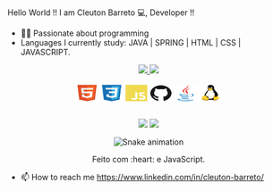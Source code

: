 Hello World !! I am Cleuton Barreto :computer:, Developer !!

- :man_technologist: Passionate about programming
- Languages ​​I currently study: JAVA | SPRING | HTML | CSS | JAVASCRIPT.
<p align="center" style="border-radius:100%"></p>
<div align="center">
  <a href="https://github.com/Cleutonbarreto">
    <img height="151em" src="https://github-readme-stats.vercel.app/api?username=Cleutonbarreto&count_private=true&include_all_commits=true&show_icons=true&theme=dracula&hide_border=false&show_owner=true"/>
    <img height="151em" src="https://github-readme-stats.vercel.app/api/top-langs/?username=cleutonbarreto&theme=dracula&hide_border=false&&layout=compact"/>
  </a>
</div>
<div align="center" valign="top"><br>
<!--  <img align="center" alt="React" height="30" width="40" src="https://raw.githubusercontent.com/devicons/devicon/master/icons/react/react-original.svg"> -->
 
  <img align="center" alt="HTML" height="30" width="40" src="https://raw.githubusercontent.com/devicons/devicon/master/icons/html5/html5-original.svg">
  <img align="center" alt="CSS" height="30" width="40" src="https://raw.githubusercontent.com/devicons/devicon/master/icons/css3/css3-original.svg">
  <img align="center" alt="Js" height="30" width="40" src="https://raw.githubusercontent.com/devicons/devicon/master/icons/javascript/javascript-plain.svg">
  <img align="center" alt="github" height="30" width="40" src="https://raw.githubusercontent.com/devicons/devicon/master/icons/github/github-original.svg">
   <img align="center" alt="Mauricio-Csharp" height="30" width="40" src="https://raw.githubusercontent.com/devicons/devicon/master/icons/java/java-original.svg">
  
<!--  <img align="center" alt="nextjs" height="30" width="40" src="https://raw.githubusercontent.com/devicons/devicon/master/icons/nextjs/nextjs-original.svg">
  <img align="center" alt="typescript" height="30" width="40" src="https://raw.githubusercontent.com/devicons/devicon/master/icons/typescript/typescript-original.svg">
  <img align="center" alt="typescript" height="30" width="40" src="https://raw.githubusercontent.com/devicons/devicon/master/icons/nodejs/nodejs-original.svg">
  <img align="center" alt="php" height="30" width="40" src="https://raw.githubusercontent.com/devicons/devicon/master/icons/php/php-original.svg">
  <img align="center" alt="Mauricio-Csharp" height="30" width="40" src="https://raw.githubusercontent.com/devicons/devicon/master/icons/csharp/csharp-original.svg">
  <img align="center" alt="Mauricio-Csharp" height="30" width="40" src="https://raw.githubusercontent.com/devicons/devicon/master/icons/c/c-original.svg">
  <img align="center" alt="Mauricio-Csharp" height="30" width="40" src="https://raw.githubusercontent.com/devicons/devicon/master/icons/java/java-original.svg">
   <img align="center" alt="Mauricio-Csharp" height="30" width="40" src="https://raw.githubusercontent.com/devicons/devicon/master/icons/bootstrap/bootstrap-original.svg">
    <img align="center" alt="Mauricio-Csharp" height="30" width="40" src="https://raw.githubusercontent.com/devicons/devicon/master/icons/wordpress/wordpress-original.svg"> -->

  
  <img align="center" alt="linux" height="30" width="40" src="https://raw.githubusercontent.com/devicons/devicon/master/icons/linux/linux-original.svg">
  
</div><br>

<div align="center">

 <!-- <a href="https://free.facebook.com/menezes.costa.754?ref_component=mfreebasic_home_header&ref_page=%2Fwap%2Fhome.php&refid=7" target="_blank"><img src="" target="_blank"></a> -->
  <a href="https://www.linkedin.com/in/cleuton-barreto/" target="_blank"><img src="https://img.shields.io/badge/-LinkedIn-%230077B5?style=for-the-badge&logo=linkedin&logoColor=white" target="_blank"></a> 
  <a href="mailto:cleuton.barreto@gmail.com"><img src="https://img.shields.io/badge/-Gmail-%23333?style=for-the-badge&logo=gmail&logoColor=white" target="_blank"></a>
</div>

<div align="center">
  
  ![Snake animation](https://github.com/danielbped/danielbped/blob/output/github-contribution-grid-snake.svg)
  
</div>

<div align="center">
  <p>Feito com :heart: e JavaScript.</p>
</div>

- 📫 How to reach me https://www.linkedin.com/in/cleuton-barreto/



